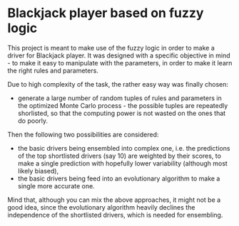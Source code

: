 # Blackjack player based on fuzzy logic

This project is meant to make use of the fuzzy logic in order to make a driver for Blackjack player. It was designed with a specific objective in mind - to make it easy to manipulate with the parameters, in order to make it learn the right rules and parameters.

Due to high complexity of the task, the rather easy way was finally chosen:
* generate a large number of random tuples of rules and parameters in the optimized Monte Carlo process - the possible tuples are repeatedly shorlisted, so that the computing power is not wasted on the ones that do poorly.

Then the following two possibilities are considered:
* the basic drivers being ensembled into complex one, i.e. the predictions of the top shortlisted drivers (say 10) are weighted by their scores, to make a single prediction with hopefully lower variability (although most likely biased),
* the basic drivers being feed into an evolutionary algorithm to make a single more accurate one.

Mind that, although you can mix the above approaches, it might not be a good idea, since the evolutionary algorithm heavily declines the independence of the shortlisted drivers, which is needed for ensembling.